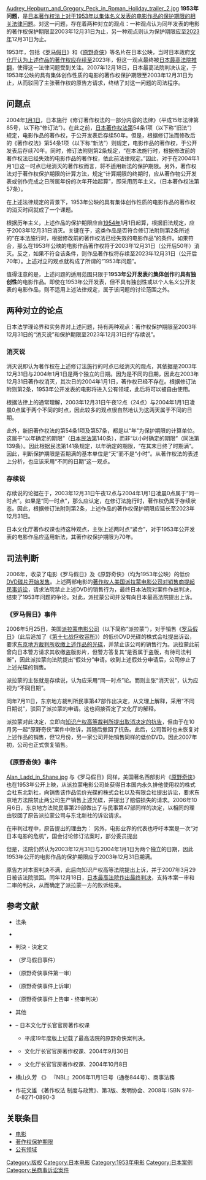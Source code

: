 [Audrey_Hepburn_and_Gregory_Peck_in_Roman_Holiday_trailer_2.jpg](https://zh.wikipedia.org/wiki/File:Audrey_Hepburn_and_Gregory_Peck_in_Roman_Holiday_trailer_2.jpg "fig:Audrey_Hepburn_and_Gregory_Peck_in_Roman_Holiday_trailer_2.jpg")
**1953年问题**，是[日本著作权法上对于](../Page/日本著作权法.md "wikilink")[1953年以](../Page/1953年.md "wikilink")[集体名义发表的](../Page/集体创作作品.md "wikilink")[电影作品的保护期限的相关法律问题](../Page/电影.md "wikilink")。对这一问题，存在着两种对立的观点：一种观点认为同年发表的电影的著作权保护期限至2003年12月31日为止，另一种观点则认为保护期限应至[2023年](../Page/2023年.md "wikilink")12月31日为止。

1953年，包括《[罗马假日](../Page/罗马假日.md "wikilink")》和《[原野奇侠](../Page/原野奇侠.md "wikilink")》等名片在日本公映，当时日本政府[文化厅认为上述作品的](../Page/文化厅.md "wikilink")[著作权应存续至](../Page/著作权.md "wikilink")2023年，但这一观点最终被[日本最高法院推翻](../Page/日本最高法院.md "wikilink")，使得这一法律问题受到关注。2007年12月18日，日本最高法院判决认定，于1953年公映的具有集体创作性质的电影的著作权保护期限至2003年12月31日为止，从而驳回了主张著作权的原告方请求，终结了对这一问题的司法程序。

## 问题点

2004年[1月1日](../Page/1月1日.md "wikilink")，日本施行《修订著作权法的一部分内容的法律》（平成15年法律第85号，以下称“修订法”）。在此之前，[日本著作权法第](../Page/日本著作权法.md "wikilink")54条1项（以下称“旧法”）规定，电影作品的著作权，于公开发表后存续50年。但是，根据修订法而修改后的《著作权法》第54条1项（以下称“新法”）则规定，电影作品的著作权，于公开发表后存续70年。同时，修订法附则第2条规定，“在本法施行时，根据修改前的著作权法已经失效的电影作品的著作权，依此前法律规定。”因此，对于在2004年1月1日这一时点已经消灭的著作权而言，将不适用新法的保护期限。另外，著作权法对于著作权保护期限的计算方法，规定“计算期限的终期时，应从著作物公开发表或创作完成之日所属年份的次年开始起算”，即采用历年主义。（日本著作权法第57条）。

在上述法律规定的背景下，1953年公映的具有集体创作性质的电影作品的著作权的消灭时间就成了一个课题。

根据历年主义，上述作品的保护期限应自[1954年](../Page/1954年.md "wikilink")1月1日起算，根据旧法规定，应于2003年12月31日消灭。关键在于，这类作品是否符合修订法附则第2条所述的“在本法施行时，根据修改前的著作权法已经失效的电影作品”的条件。如果符合，那么在1953年公映的电影作品著作权将于2003年12月31日（公开后50年）消灭。反之，如果不符合该条件，则作品著作权将存续至2023年12月31日（公开后70年）。上述对立的观点就构成了所谓的“1953年问题”。

值得注意的是，上述问题的适用范围只限于**1953年公开发表**的**集体创作**的**具有独创性**的电影作品。即使在1953年公开发表，但不具有独创性或以个人名义公开发表的电影作品，则不适用上述法律规定，属于该问题的讨论范围之外。

## 两种对立的论点

日本法学理论界和实务界对上述问题，持有两种观点：著作权保护期限至2003年12月31日的“消灭说”和保护期限至2023年12月31日的“存续说”。

### 消灭说

消灭说即认为著作权在上述修订法施行的时点已经消灭的观点，其依据是2003年12月31日与2004年1月1日是两个独立的日期。因为是不同的日期，因此在2003年12月31日著作权消灭，其次日的2004年1月1日，著作权已经不存在。根据修订法附则第2条，1953年公开发表的电影将进入公有领域，此后将可以被自由使用。

根据法律上的通常理解，2003年12月31日午夜12点（24点）与2004年1月1日凌晨0点属于两个不同的时点，因此较多的观点很自然地认为这两天属于不同的日期。

此外，新旧著作权法的第54条1项及第57条，都是以“年”为保护期限的计算单位。这属于“以年确定的期限”（[日本民法第](../Page/日本民法.md "wikilink")140条），而非“以小时确定的期限”（同法第139条）。因此根据民法第141条规定，以年确定的期限，“在其末日终了时期满”。因此，判断保护期限是否期满的基本单位是“天”而不是“小时”。从著作权法的表述上分析，也应该采用“不同的日期”这一观点。

### 存续说

存续说的论据在于，2003年12月31日午夜12点与2004年1月1日凌晨0点属于“同一时点”。如果是“同一时点”，那么应认定，在修订法施行时，著作权仍属于存续状态。因此，根据修订法附则第2条，上述作品的著作权保护期限应延长至2023年12月31日。

日本文化厅著作权课也持这种观点，主张上述两时点“紧合”，对于1953年公开发表的电影作品应适用新法，其著作权保护期限为70年。

## 司法判断

2006年，收录了电影《罗马假日》及《原野奇侠》（均为1953年公映）的低价[DVD碟片开始发售](../Page/DVD.md "wikilink")。上述两部电影的[著作权人美国派拉蒙电影公司对销售商提起民事诉讼](../Page/著作权人.md "wikilink")，请求法院禁止上述DVD的销售行为，最终日本法院对案件作出判决，结束了1953年问题的争论。对此，派拉蒙公司并没有向日本最高法院提出上诉。

### 《罗马假日》事件

2006年5月25日，美国[派拉蒙电影公司](../Page/派拉蒙电影公司.md "wikilink")（以下简称“派拉蒙”），对于销售《[罗马假日](../Page/罗马假日.md "wikilink")》（此后追加了《[第十七战俘收容所](../Page/第十七战俘收容所.md "wikilink")》）的低价DVD光碟的株式会社提出诉讼，要求[东京地方裁判所收缴上述作品的光碟](../Page/东京地方裁判所.md "wikilink")，并禁止该公司的销售行为。派拉蒙此前曾向日本警方请求其收缴盗版影片，但警方答复其“是否属于盗版，有待司法判断”，因此派拉蒙向法院提出“假处分”申请。收到上述假处分申请后，公司停止了上述光碟的销售。

派拉蒙的主张就是存续说，认为应采用“同一时点”论。而则主张“消灭说”，认为应视为“不同日期”。

同年7月11日，东京地方裁判所民事第47部作出决定，从文理上解释，采用“不同日期说”，驳回了派拉蒙的申请。这也间接否定了文化厅的解释。

派拉蒙对此决定，立即向[知识产权高等裁判所提出取消决定的](../Page/知识产权高等裁判所.md "wikilink")[抗告](../Page/抗告.md "wikilink")，但由于在10月另一起“原野奇侠”案件中败诉，其随后撤回了抗告。此后，公司暂时也未恢复对上述作品的销售，但12月份，另一家公司开始销售同样的低价DVD。因此2007年初，公司也正式恢复销售。

### 《原野奇侠》事件

[Alan_Ladd_in_Shane.jpg](https://zh.wikipedia.org/wiki/File:Alan_Ladd_in_Shane.jpg "fig:Alan_Ladd_in_Shane.jpg")
与《罗马假日》同样，美国著名西部影片《[原野奇侠](../Page/原野奇侠.md "wikilink")》也在1953年公开上映，从派拉蒙电影公司处获得日本国内永久排他使用权的株式会社东北新社，向销售该作品低价光碟的株式会社以及有限会社提出诉讼，要求东京地方法院禁止两公司生产销售上述光碟，并提出了赔偿损失的请求。2006年10月6日，东京地方法院民事第29部做出了与民事第47部同样的决定，以相同的理由驳回了原告派拉蒙公司与东北新社的诉讼请求。

在审判过程中，原告提出的理由为：  另外，电影业界的代表也呼吁本案是一次“对日本电影的危机”，国会讨论修订法案时，部分委员提出

但是，法院仍然认为2003年12月31日与2004年1月1日为两个独立的日期，因此1953年公开的电影作品的保护期限应于2003年12月31日期满。

原告方对本案判决不满，此后向知识产权高等法院提出上诉，并于2007年3月29日被该法院驳回。同年12月18日，[日本最高法院作出最终判决](../Page/日本最高法院.md "wikilink")，支持本案一审和二审的判决，从而确定了派拉蒙一方的败诉结果。

## 参考文献

  - 法条

<!-- end list -->

  - [](https://web.archive.org/web/20111017194834/http://www.shugiin.go.jp/itdb_housei.nsf/html/housei/15620030618085.htm)

<!-- end list -->

  - 判決・決定文

<!-- end list -->

  - （罗马假日事件）

  - （原野奇侠事件第一审）

  - （原野奇侠事件上诉审）

  - （原野奇侠事件上告审・终审判决）

<!-- end list -->

  - 其他

<!-- end list -->

  - – 日本文化厅长官官房著作权课

      -
        平成19年度版上记载了最高法院的原野奇侠案判决。

  - [](https://web.archive.org/web/20080930105502/http://www.mext.go.jp/b_menu/public/2004/04092901.htm)
    - 文化厅长官官房著作权课、2004年9月30日

  - [](https://web.archive.org/web/20090114032951/http://www.mext.go.jp/b_menu/public/2004/04100601.htm)
    - 文化厅长官官房著作权课、2004年10月8日

  - 横山久芳 《》 『NBL』2006年11月1日号（通巻844号）、商事法務

  - 作花文雄 《著作权法 制度与政策》、第3版、发明协会、2008年 ISBN 978-4-8271-0890-3

## 关联条目

  - [电影](../Page/电影.md "wikilink")
  - [著作权保护期限](../Page/著作权保护期限.md "wikilink")
  - [公有领域](../Page/公有领域.md "wikilink")

[Category:版权](https://zh.wikipedia.org/wiki/Category:版权 "wikilink")
[Category:日本电影](https://zh.wikipedia.org/wiki/Category:日本电影 "wikilink")
[Category:1953年电影](https://zh.wikipedia.org/wiki/Category:1953年电影 "wikilink")
[Category:日本案例](https://zh.wikipedia.org/wiki/Category:日本案例 "wikilink")
[Category:民商事诉讼案件](https://zh.wikipedia.org/wiki/Category:民商事诉讼案件 "wikilink")